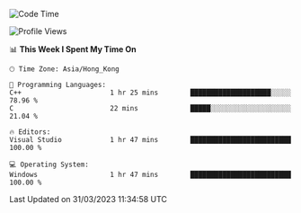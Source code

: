 <!--START_SECTION:waka-->
![Code Time](http://img.shields.io/badge/Code%20Time-41%20hrs%2026%20mins-blue)

![Profile Views](http://img.shields.io/badge/Profile%20Views-1-blue)

📊 **This Week I Spent My Time On** 

```text
🕑︎ Time Zone: Asia/Hong_Kong

💬 Programming Languages: 
C++                      1 hr 25 mins        ████████████████████░░░░░   78.96 % 
C                        22 mins             █████░░░░░░░░░░░░░░░░░░░░   21.04 % 

🔥 Editors: 
Visual Studio            1 hr 47 mins        █████████████████████████   100.00 % 

💻 Operating System: 
Windows                  1 hr 47 mins        █████████████████████████   100.00 % 
```


 Last Updated on 31/03/2023 11:34:58 UTC
<!--END_SECTION:waka-->
